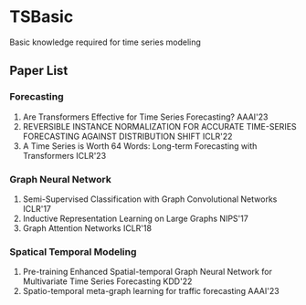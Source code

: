 # TSBasic
Basic knowledge required for time series modeling


## Paper List
### Forecasting
1. Are Transformers Effective for Time Series Forecasting? AAAI'23
2. REVERSIBLE INSTANCE NORMALIZATION FOR ACCURATE TIME-SERIES FORECASTING AGAINST DISTRIBUTION SHIFT ICLR'22
3. A Time Series is Worth 64 Words: Long-term Forecasting with Transformers ICLR'23
### Graph Neural Network
1. Semi-Supervised Classification with Graph Convolutional Networks ICLR'17
2. Inductive Representation Learning on Large Graphs NIPS'17
3. Graph Attention Networks ICLR'18
### Spatical Temporal Modeling
1. Pre-training Enhanced Spatial-temporal Graph Neural Network for Multivariate Time Series Forecasting KDD'22
2. Spatio-temporal meta-graph learning for traffic forecasting AAAI'23
